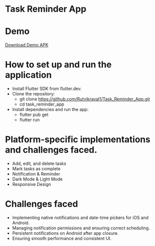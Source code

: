 # Task Reminder App

# Demo
[Download Demo APK](/images/apk/app-release.apk)


# How to set up and run the application
- Install Flutter SDK from flutter.dev.
- Clone the repository:
  - git clone https://github.com/Rutvikraval1/Task_Reminder_App.git
  - cd task_reminder_app
- Install dependencies and run the app:
  - flutter pub get
  - flutter run


# Platform-specific implementations and challenges faced.
- Add, edit, and delete tasks
- Mark tasks as complete
- Notification & Reminder
- Dark Mode & Light Mode
- Responsive Design

# Challenges faced
- Implementing native notifications and date-time pickers for iOS and Android.
- Managing notification permissions and ensuring correct scheduling.
- Persistent notifications on Android after app closure.
- Ensuring smooth performance and consistent UI.

